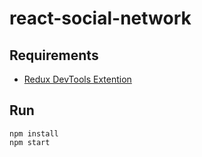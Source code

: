 # react-social-network

## Requirements

* [Redux DevTools Extention](https://chrome.google.com/webstore/detail/redux-devtools/lmhkpmbekcpmknklioeibfkpmmfibljd "Redux DevTools Extention")

## Run
    npm install
    npm start
